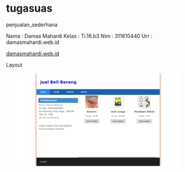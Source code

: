 # tugasuas
penjualan_sederhana

Nama	: Damas Mahardi
Kelas	: Ti.16.b3
Nim	  : 311610440
Urr   : damasmahardi.web.id

<a href="https://www.damasmahardi.web.id/">damasmahardi.web.id</a></td>




Layout 
<p align="center">
<img src="https://github.com/DamasMahardi/tugasuas/blob/master/barangss.png" width="450 height="300"/>
</p><br>
